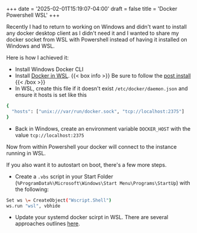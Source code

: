 +++
date = '2025-02-01T15:19:07-04:00'
draft = false
title = 'Docker Powershell WSL'
+++

Recently I had to return to working on Windows and didn't want to install any docker desktop client as I didn't need it and I wanted to share my docker socket from WSL with Powershell instead of having it installed on Windows and WSL. 

Here is how I achieved it: 

 - Install Windows Docker CLI 
 - Install [Docker in WSL](https://docs.docker.com/engine/install/ubuntu/).
{{< box info >}}
Be sure to follow the [post install](https://docs.docker.com/engine/install/linux-postinstall/)
{{< /box >}}
 - In WSL, create this file if it doesn't exist `/etc/docker/daemon.json` and ensure it hosts is set like this
```bash
{
  "hosts": ["unix:///var/run/docker.sock", "tcp://localhost:2375"]
}
```
 - Back in Windows, create an environment variable `DOCKER_HOST` with the value `tcp://localhost:2375​`

Now from within Powershell your docker will connect to the instance running in WSL.

If you also want it to autostart on boot, there's a few more steps. 

- Create a `.vbs` script in your Start Folder (`%ProgramData%\Microsoft\Windows\Start Menu\Programs\StartUp`) with the following: 
```bash
Set ws \= CreateObject("Wscript.Shell")
ws.run "wsl", vbhide
```
- Update your systemd docker scirpt in WSL. There are several approaches outlines [here](https://stackoverflow.com/questions/44052054/unable-to-start-docker-after-configuring-hosts-in-daemon-json/44053219#44053219).
